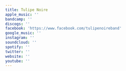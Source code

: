 ```yaml
---
title: Tulipe Noire
apple_music: ''
bandcamp: ''
discogs: ''
facebook: 'https://www.facebook.com/tulipenoireband'
google_music: ''
instagram: ''
soundcloud: ''
spotify: ''
twitter: ''
website: ''
youtube: ''
---
```

